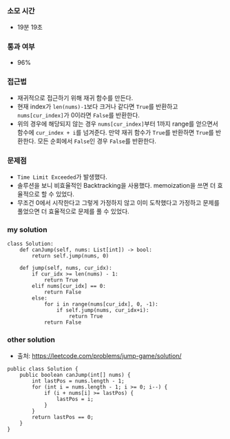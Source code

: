 ### 소모 시간
- 19분 19초

### 통과 여부
- 96%

### 접근법
- 재귀적으로 접근하기 위해 재귀 함수를 만든다.
- 현재 index가 `len(nums)-1`보다 크거나 같다면 `True`를 반환하고 `nums[cur_index]`가 0이라면 `False`를 반환한다.
- 위의 경우에 해당되지 않는 경우 `nums[cur_index]`부터 1까지 range를 얻으면서 함수에 `cur_index + i`를 넘겨준다. 만약 재귀 함수가 `True`를 반환하면 `True`를 반환한다. 모든 순회에서 `False`인 경우 `False`를 반환한다.

### 문제점
- `Time Limit Exceeded`가 발생했다.
- 솔루션을 보니 비효율적인 Backtracking을 사용했다. memoization을 쓰면 더 효율적으로 할 수 있었다.
- 무조건 0에서 시작한다고 그렇게 가정하지 않고 이미 도착했다고 가정하고 문제를 풀었으면 더 효율적으로 문제를 풀 수 있었다.

### my solution
```
class Solution:
    def canJump(self, nums: List[int]) -> bool:
        return self.jump(nums, 0)        
        
    def jump(self, nums, cur_idx):
        if cur_idx >= len(nums) - 1:
            return True
        elif nums[cur_idx] == 0:
            return False
        else:
            for i in range(nums[cur_idx], 0, -1):
                if self.jump(nums, cur_idx+i):
                    return True
            return False
```

### other solution
- 출처: https://leetcode.com/problems/jump-game/solution/
```
public class Solution {
    public boolean canJump(int[] nums) {
        int lastPos = nums.length - 1;
        for (int i = nums.length - 1; i >= 0; i--) {
            if (i + nums[i] >= lastPos) {
                lastPos = i;
            }
        }
        return lastPos == 0;
    }
}
```